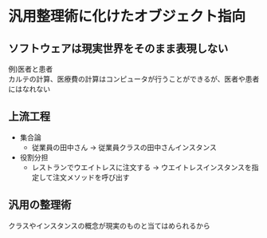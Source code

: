 # 汎用整理術に化けたオブジェクト指向
## ソフトウェアは現実世界をそのまま表現しない
例)医者と患者  
カルテの計算、医療費の計算はコンピュータが行うことができるが、医者や患者にはなれない

## 上流工程
- 集合論
  - 従業員の田中さん → 従業員クラスの田中さんインスタンス
- 役割分担
  - レストランでウエイトレスに注文する → ウエイトレスインスタンスを指定して注文メソッドを呼び出す

## 汎用の整理術
クラスやインスタンスの概念が現実のものと当てはめられるから
